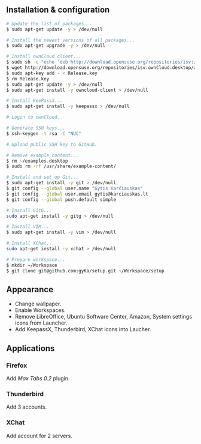 ## Installation & configuration

```sh
# Update the list of packages...
$ sudo apt-get update -y > /dev/null

# Install the newest versions of all packages...
$ sudo apt-get upgrade -y > /dev/null

# Install ownCloud client...
$ sudo sh -c "echo 'deb http://download.opensuse.org/repositories/isv:/ownCloud:/desktop/xUbuntu_15.04/ /' >> /etc/apt/sources.list.d/owncloud-client.list"
$ wget http://download.opensuse.org/repositories/isv:ownCloud:desktop/xUbuntu_15.04/Release.key
$ sudo apt-key add - < Release.key
$ rm Release.key
$ sudo apt-get update -y > /dev/null
$ sudo apt-get install -y owncloud-client > /dev/null

# Install KeePassX...
$ sudo apt-get install -y keepassx > /dev/null

# Login to ownCloud.

# Generate SSH keys...
$ ssh-keygen -t rsa -C "NUC"

# Upload public SSH key to GitHub.

# Remove example content...
$ rm ~/examples.desktop
$ sudo rm -rf /usr/share/example-content/

# Install and set up Git...
$ sudo apt-get install -y git > /dev/null
$ git config --global user.name "Gytis Karčiauskas"
$ git config --global user.email gytis@karciauskas.lt
$ git config --global push.default simple

# Install GitG...
sudo apt-get install -y gitg > /dev/null

# Install VIM...
$ sudo apt-get install -y vim > /dev/null

# Install XChat...
sudo apt-get install -y xchat > /dev/null

# Prepare workspace...
$ mkdir ~/Workspace
$ git clone git@github.com:gyKa/setup.git ~/Workspace/setup
```

## Appearance

* Change wallpaper.
* Enable Workspaces.
* Remove LibreOffice, Ubuntu Software Center, Amazon, System settings icons from Launcher.
* Add KeepassX, Thunderbird, XChat icons into Laucher.

## Applications

### Firefox

Add *Max Tabs 0.2* plugin.

### Thunderbird

Add 3 accounts.

### XChat

Add account for 2 servers.
